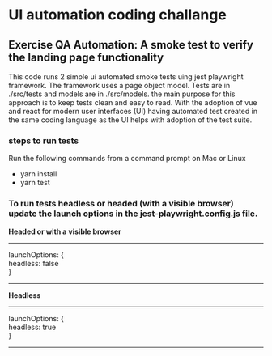 # UI automation coding challange

## Exercise QA Automation: A smoke test to verify the landing page functionality

This code runs 2 simple ui automated smoke tests uing jest playwright framework. The framework uses a page object model. Tests are in  ./src/tests and models are in ./src/models. the main purpose for this approach is to keep tests clean and easy to read. With the adoption of vue and react for modern user interfaces (UI) having automated test created in the same coding language as the UI helps with adoption of the test suite. 

### steps to run tests  

Run the following commands from a command prompt on Mac or Linux  
* yarn install  
* yarn test


### To run tests headless or headed (with a visible browser) update the launch options in the jest-playwright.config.js file.  



**Headed or with a visible browser**  

---
launchOptions: {  
      headless: false  
    }  

---



**Headless**  

---
launchOptions: {  
      headless: true  
    }  

---
